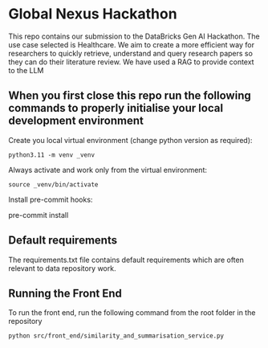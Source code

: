 # Global Nexus Hackathon
This repo contains our submission to the DataBricks Gen AI Hackathon.
The use case selected is Healthcare. We aim to create a more efficient way for researchers to quickly retrieve, understand and query research papers so they can do their literature review. We have used a RAG to provide context to the LLM

## When you first close this repo run the following commands to properly initialise your local development environment
Create you local virtual environment (change python version as required):
```
python3.11 -m venv _venv
```
Always activate and work only from the virtual environment:
```
source _venv/bin/activate
```
Install pre-commit hooks:

pre-commit install

## Default requirements
The requirements.txt file contains default requirements which are often relevant to data repository work.



## Running the Front End
To run the front end, run the following command from the root folder in the repository
```
python src/front_end/similarity_and_summarisation_service.py
```
